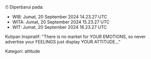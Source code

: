 ⏰ Diperbarui pada:
- WIB: Jumat, 20 September 2024 14.23.27 UTC
- WITA: Jumat, 20 September 2024 15.23.27 UTC
- WIT: Jumat, 20 September 2024 16.23.27 UTC

Kutipan Inspiratif:
"There is no market for YOUR EMOTIONS, so never advertise your FEELINGS just display YOUR ATTITUDE.,."


Kategori: attitude

